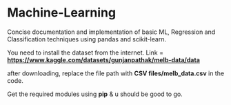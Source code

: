 # Machine-Learning
Concise documentation and implementation of basic ML, Regression and Classification techniques using pandas and scikit-learn.

You need to install the dataset from the internet.
Link = **https://www.kaggle.com/datasets/gunjanpathak/melb-data/data**

after downloading,
replace the file path with **CSV files/melb_data.csv** in the code.

Get the required modules using **pip** & u should be good to go.
